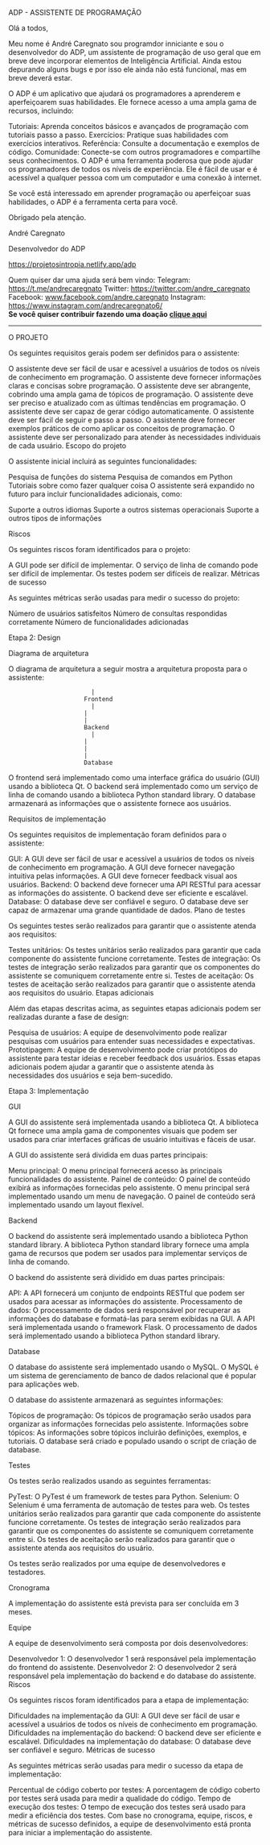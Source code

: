 ADP - ASSISTENTE DE PROGRAMAÇÃO

Olá a todos,

Meu nome é André Caregnato sou programdor inniciante e sou o desenvolvedor do ADP, um assistente de programação de uso geral que em breve deve incorporar elementos de Inteligência Artificial.
Ainda estou depurando alguns bugs e por isso ele ainda não está funcional, mas em breve deverá estar.

O ADP é um aplicativo que ajudará os programadores a aprenderem e aperfeiçoarem suas habilidades. Ele fornece acesso a uma ampla gama de recursos, incluindo:

Tutoriais: Aprenda conceitos básicos e avançados de programação com tutoriais passo a passo.
Exercícios: Pratique suas habilidades com exercícios interativos.
Referência: Consulte a documentação e exemplos de código.
Comunidade: Conecte-se com outros programadores e compartilhe seus conhecimentos.
O ADP é uma ferramenta poderosa que pode ajudar os programadores de todos os níveis de experiência. Ele é fácil de usar e é acessível a qualquer pessoa com um computador e uma conexão à internet.

Se você está interessado em aprender programação ou aperfeiçoar suas habilidades, o ADP é a ferramenta certa para você.

Obrigado pela atenção.

André Caregnato

Desenvolvedor do ADP

[https://projetosintropia.netlify.app/adp ](https://github.com/projetosintropia/adp)


Quem quiser dar uma ajuda será bem vindo:
Telegram: https://t.me/andrecaregnato
Twitter: https://twitter.com/andre_caregnato
Facebook: www.facebook.com/andre.caregnato
Instagram: https://www.instagram.com/andrecaregnato6/
<br>
<b>Se você quiser contribuir fazendo uma doação [clique aqui](https://nubank.com.br/cobrar/121ebn/656cb060-44ee-4a9e-b9bd-529bb1b5b794)</b>


------------------------------------


O PROJETO

Os seguintes requisitos gerais podem ser definidos para o assistente:

O assistente deve ser fácil de usar e acessível a usuários de todos os níveis de conhecimento em programação.
O assistente deve fornecer informações claras e concisas sobre programação.
O assistente deve ser abrangente, cobrindo uma ampla gama de tópicos de programação.
O assistente deve ser preciso e atualizado com as últimas tendências em programação.
O assistente deve ser capaz de gerar código automaticamente.
O assistente deve ser fácil de seguir e passo a passo.
O assistente deve fornecer exemplos práticos de como aplicar os conceitos de programação.
O assistente deve ser personalizado para atender às necessidades individuais de cada usuário.
Escopo do projeto

O assistente inicial incluirá as seguintes funcionalidades:

Pesquisa de funções do sistema
Pesquisa de comandos em Python
Tutoriais sobre como fazer qualquer coisa
O assistente será expandido no futuro para incluir funcionalidades adicionais, como:

Suporte a outros idiomas
Suporte a outros sistemas operacionais
Suporte a outros tipos de informações

Riscos

Os seguintes riscos foram identificados para o projeto:

A GUI pode ser difícil de implementar.
O serviço de linha de comando pode ser difícil de implementar.
Os testes podem ser difíceis de realizar.
Métricas de sucesso

As seguintes métricas serão usadas para medir o sucesso do projeto:

Número de usuários satisfeitos
Número de consultas respondidas corretamente
Número de funcionalidades adicionadas

Etapa 2: Design

Diagrama de arquitetura

O diagrama de arquitetura a seguir mostra a arquitetura proposta para o assistente:

                           |
                         Frontend
                           |
                         |
                         |
                         Backend
                           |
                         |
                         |
                         |
                         Database
O frontend será implementado como uma interface gráfica do usuário (GUI) usando a biblioteca Qt. O backend será implementado como um serviço de linha de comando usando a biblioteca Python standard library. O database armazenará as informações que o assistente fornece aos usuários.

Requisitos de implementação

Os seguintes requisitos de implementação foram definidos para o assistente:

GUI:
A GUI deve ser fácil de usar e acessível a usuários de todos os níveis de conhecimento em programação.
A GUI deve fornecer navegação intuitiva pelas informações.
A GUI deve fornecer feedback visual aos usuários.
Backend:
O backend deve fornecer uma API RESTful para acessar as informações do assistente.
O backend deve ser eficiente e escalável.
Database:
O database deve ser confiável e seguro.
O database deve ser capaz de armazenar uma grande quantidade de dados.
Plano de testes

Os seguintes testes serão realizados para garantir que o assistente atenda aos requisitos:

Testes unitários: Os testes unitários serão realizados para garantir que cada componente do assistente funcione corretamente.
Testes de integração: Os testes de integração serão realizados para garantir que os componentes do assistente se comuniquem corretamente entre si.
Testes de aceitação: Os testes de aceitação serão realizados para garantir que o assistente atenda aos requisitos do usuário.
Etapas adicionais

Além das etapas descritas acima, as seguintes etapas adicionais podem ser realizadas durante a fase de design:

Pesquisa de usuários: A equipe de desenvolvimento pode realizar pesquisas com usuários para entender suas necessidades e expectativas.
Prototipagem: A equipe de desenvolvimento pode criar protótipos do assistente para testar ideias e receber feedback dos usuários.
Essas etapas adicionais podem ajudar a garantir que o assistente atenda às necessidades dos usuários e seja bem-sucedido.


Etapa 3: Implementação

GUI

A GUI do assistente será implementada usando a biblioteca Qt. A biblioteca Qt fornece uma ampla gama de componentes visuais que podem ser usados para criar interfaces gráficas de usuário intuitivas e fáceis de usar.

A GUI do assistente será dividida em duas partes principais:

Menu principal: O menu principal fornecerá acesso às principais funcionalidades do assistente.
Painel de conteúdo: O painel de conteúdo exibirá as informações fornecidas pelo assistente.
O menu principal será implementado usando um menu de navegação. O painel de conteúdo será implementado usando um layout flexível.

Backend

O backend do assistente será implementado usando a biblioteca Python standard library. A biblioteca Python standard library fornece uma ampla gama de recursos que podem ser usados para implementar serviços de linha de comando.

O backend do assistente será dividido em duas partes principais:

API: A API fornecerá um conjunto de endpoints RESTful que podem ser usados para acessar as informações do assistente.
Processamento de dados: O processamento de dados será responsável por recuperar as informações do database e formatá-las para serem exibidas na GUI.
A API será implementada usando o framework Flask. O processamento de dados será implementado usando a biblioteca Python standard library.

Database

O database do assistente será implementado usando o MySQL. O MySQL é um sistema de gerenciamento de banco de dados relacional que é popular para aplicações web.

O database do assistente armazenará as seguintes informações:

Tópicos de programação: Os tópicos de programação serão usados para organizar as informações fornecidas pelo assistente.
Informações sobre tópicos: As informações sobre tópicos incluirão definições, exemplos, e tutoriais.
O database será criado e populado usando o script de criação de database.

Testes

Os testes serão realizados usando as seguintes ferramentas:

PyTest: O PyTest é um framework de testes para Python.
Selenium: O Selenium é uma ferramenta de automação de testes para web.
Os testes unitários serão realizados para garantir que cada componente do assistente funcione corretamente. Os testes de integração serão realizados para garantir que os componentes do assistente se comuniquem corretamente entre si. Os testes de aceitação serão realizados para garantir que o assistente atenda aos requisitos do usuário.

Os testes serão realizados por uma equipe de desenvolvedores e testadores.

Cronograma

A implementação do assistente está prevista para ser concluída em 3 meses.

Equipe

A equipe de desenvolvimento será composta por dois desenvolvedores:

Desenvolvedor 1: O desenvolvedor 1 será responsável pela implementação do frontend do assistente.
Desenvolvedor 2: O desenvolvedor 2 será responsável pela implementação do backend e do database do assistente.
Riscos

Os seguintes riscos foram identificados para a etapa de implementação:

Dificuldades na implementação da GUI: A GUI deve ser fácil de usar e acessível a usuários de todos os níveis de conhecimento em programação.
Dificuldades na implementação do backend: O backend deve ser eficiente e escalável.
Dificuldades na implementação do database: O database deve ser confiável e seguro.
Métricas de sucesso

As seguintes métricas serão usadas para medir o sucesso da etapa de implementação:

Percentual de código coberto por testes: A porcentagem de código coberto por testes será usada para medir a qualidade do código.
Tempo de execução dos testes: O tempo de execução dos testes será usado para medir a eficiência dos testes.
Com base no cronograma, equipe, riscos, e métricas de sucesso definidos, a equipe de desenvolvimento está pronta para iniciar a implementação do assistente.





